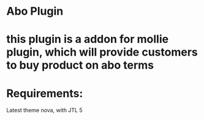 # Abo Plugin
# this plugin is a addon for mollie plugin, which will provide customers to buy product on abo terms 


# Requirements:

Latest theme nova, with JTL 5